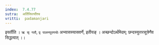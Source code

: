 ```yaml
---
index:  7.4.77
sutra:  अर्तिपिपर्त्योश्च
vritti:  padamanjari
---
```


इयर्तीति । `ऋ सृ गतौ`, `पृ़ पालनपूरणयोः` अभ्यासस्यासवर्णे, इतीयङ् । अच्छन्दोऽर्थमिदम्; छन्दस्युत्तरसूत्रेणैव सिद्धत्वात् ।।
